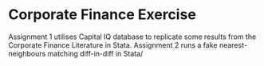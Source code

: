 # Corporate Finance Exercise

Assignment 1 utilises Capital IQ database to replicate some results from the Corporate Finance Literature in Stata.
Assignment 2 runs a fake nearest-neighbours matching diff-in-diff in Stata/
